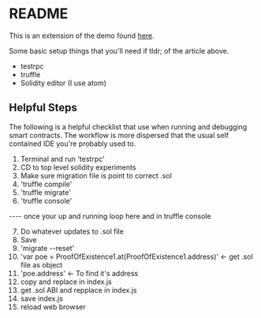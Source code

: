 # README

This is an extension of the demo found [here](https://blog.zeppelin.solutions/the-hitchhikers-guide-to-smart-contracts-in-ethereum-848f08001f05).


Some basic setup things that you'll need if tldr; of the article above. 
- testrpc
- truffle
- Solidity editor (I use atom)




## Helpful Steps
The following is a helpful checklist that use when running and debugging smart contracts. The workflow is more dispersed that the usual self contained IDE you're probably used to.  

1. Terminal and run 'testrpc'
2. CD to top level solidity experiments
3. Make sure migration file is point to correct .sol
4. 'truffle compile'
5. 'truffle migrate'
6. 'truffle console'

---- once your up and running loop here and in truffle console

7. Do whatever updates to .sol file
8. Save
9. 'migrate --reset'
10. 'var poe = ProofOfExistence1.at(ProofOfExistence1.address)'  <- get .sol file as object
11. 'poe.address' <- To find it's address
12. copy and replace in index.js
13. get .sol ABI and repplace in index.js
14. save index.js
15. reload web browser
